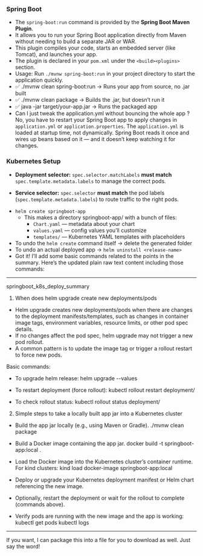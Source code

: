 ### Spring Boot

- The `spring-boot:run` command is provided by the **Spring Boot Maven Plugin**.
- It allows you to run your Spring Boot application directly from Maven without needing to build a separate JAR or WAR.
- This plugin compiles your code, starts an embedded server (like Tomcat), and launches your app.
- The plugin is declared in your `pom.xml` under the `<build><plugins>` section.
- Usage: Run `./mvnw spring-boot:run` in your project directory to start the application quickly.
- ✅ ./mvnw clean spring-boot:run → Runs your app from source, no .jar built
- ✅ ./mvnw clean package → Builds the .jar, but doesn’t run it
- ✅ java -jar target/your-app.jar → Runs the packaged app
- Can I just tweak the application.yml without bouncing the whole app ? No, you have to restart your Spring Boot app to apply changes in `application.yml` or `application.properties`. The `application.yml` is loaded at startup time, not dynamically. Spring Boot reads it once and wires up beans based on it — and it doesn’t keep watching it for changes.  

### Kubernetes Setup
* **Deployment selector:**
  `spec.selector.matchLabels` **must match** `spec.template.metadata.labels` to manage the correct pods.

* **Service selector:**
  `spec.selector` **must match** the pod labels (`spec.template.metadata.labels`) to route traffic to the right pods.
- `helm create springboot-app` 
  - This makes a directory springboot-app/ with a bunch of files:
    - `Chart.yaml` — metadata about your chart
    - `values.yaml` — config values you’ll customize
    - `templates/` — Kubernetes YAML templates with placeholders
- To undo the `helm create` command itself → delete the generated folder
- To undo an actual deployed app → `helm uninstall <release-name>`
- Got it! I’ll add some basic commands related to the points in the summary. Here’s the updated plain raw text content including those commands:

---

springboot\_k8s\_deploy\_summary

1. When does helm upgrade create new deployments/pods

* Helm upgrade creates new deployments/pods when there are changes to the deployment manifests/templates, such as changes in container image tags, environment variables, resource limits, or other pod spec details.
* If no changes affect the pod spec, helm upgrade may not trigger a new pod rollout.
* A common pattern is to update the image tag or trigger a rollout restart to force new pods.

Basic commands:

* To upgrade helm release:
  helm upgrade <release-name> <chart-path> --values <values-file>

* To restart deployment (force rollout):
  kubectl rollout restart deployment/<deployment-name>

* To check rollout status:
  kubectl rollout status deployment/<deployment-name>

2. Simple steps to take a locally built app jar into a Kubernetes cluster

* Build the app jar locally (e.g., using Maven or Gradle).
  ./mvnw clean package

* Build a Docker image containing the app jar.
  docker build -t springboot-app\:local .

* Load the Docker image into the Kubernetes cluster’s container runtime. For kind clusters:
  kind load docker-image springboot-app\:local

* Deploy or upgrade your Kubernetes deployment manifest or Helm chart referencing the new image.

* Optionally, restart the deployment or wait for the rollout to complete (commands above).

* Verify pods are running with the new image and the app is working:
  kubectl get pods
  kubectl logs <pod-name>

---

If you want, I can package this into a file for you to download as well. Just say the word!

